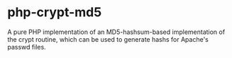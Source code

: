php-crypt-md5
=============

A pure PHP implementation of an MD5-hashsum-based implementation of the crypt routine, which can be used to generate hashs for Apache's passwd files.

